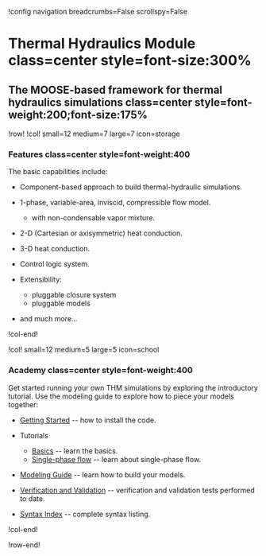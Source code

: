 !config navigation breadcrumbs=False scrollspy=False

# Thermal Hydraulics Module class=center style=font-size:300%

## The MOOSE-based framework for thermal hydraulics simulations class=center style=font-weight:200;font-size:175%


!row!
!col! small=12 medium=7 large=7 icon=storage

### Features class=center style=font-weight:400

The basic capabilities include:

- Component-based approach to build thermal-hydraulic simulations.
- 1-phase, variable-area, inviscid, compressible flow model.

  - with non-condensable vapor mixture.

- 2-D (Cartesian or axisymmetric) heat conduction.
- 3-D heat conduction.
- Control logic system.
- Extensibility:

  - pluggable closure system
  - pluggable models

- and much more...

!col-end!

!col! small=12 medium=5 large=5 icon=school

### Academy class=center style=font-weight:400

Get started running your own THM simulations by exploring the introductory tutorial.
Use the modeling guide to explore how to piece your models together:

- [Getting Started](modules/thermal_hydraulics/getting_started.md) -- how to install the code.
- Tutorials

  - [Basics](tutorials/basics/index.md) -- learn the basics.
  - [Single-phase flow](tutorials/single_phase_flow/index.md) -- learn about single-phase flow.

- [Modeling Guide](modeling_guide/index.md) -- learn how to build your models.
- [Verification and Validation](v_and_v/index.md) -- verification and validation tests performed to date.
- [Syntax Index](syntax/index.md) -- complete syntax listing.

!col-end!

!row-end!
